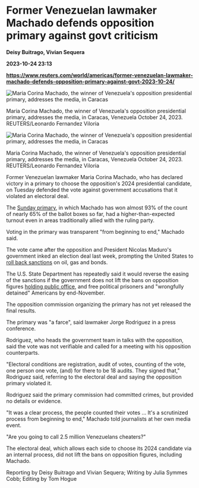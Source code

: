 # Former Venezuelan lawmaker Machado defends opposition primary against govt criticism
**Deisy Buitrago, Vivian Sequera**

**2023-10-24 23:13**

**https://www.reuters.com/world/americas/former-venezuelan-lawmaker-machado-defends-opposition-primary-against-govt-2023-10-24/**

![Maria Corina Machado, the winner of Venezuela's opposition presidential primary, addresses the media, in Caracas](https://www.reuters.com/resizer/7751It7TLbW7LZFPyrsl2HJu7lY=/1920x0/filters:quality(80)/cloudfront-us-east-2.images.arcpublishing.com/reuters/Q4AMYLIITVJX5IQ2FM2CUKCXHE.jpg)

Maria Corina Machado, the winner of Venezuela's opposition presidential primary, addresses the media, in Caracas, Venezuela October 24, 2023. REUTERS/Leonardo Fernandez Viloria

![Maria Corina Machado, the winner of Venezuela's opposition presidential primary, addresses the media, in Caracas](https://www.reuters.com/resizer/-f7o83w9tjvno8_SwsG0f44OCFI=/1920x0/filters:quality(80)/cloudfront-us-east-2.images.arcpublishing.com/reuters/W54DQLXYX5MARMM6L5V5CGYYDM.jpg)

Maria Corina Machado, the winner of Venezuela's opposition presidential primary, addresses the media, in Caracas, Venezuela October 24, 2023. REUTERS/Leonardo Fernandez Viloria

Former Venezuelan lawmaker Maria Corina Machado, who has declared victory in a primary to choose the opposition's 2024 presidential candidate, on Tuesday defended the vote against government accusations that it violated an electoral deal.

The [Sunday primary](https://www.reuters.com/world/americas/final-results-pending-venezuela-primary-machado-declares-victory-2023-10-23/), in which Machado has won almost 93% of the count of nearly 65% of the ballot boxes so far, had a higher-than-expected turnout even in areas traditionally allied with the ruling party.

Voting in the primary was transparent "from beginning to end," Machado said.

The vote came after the opposition and President Nicolas Maduro's government inked an election deal last week, prompting the United States to [roll back sanctions](https://www.reuters.com/world/americas/us-easing-venezuela-oil-sanctions-response-election-deal-official-2023-10-18/) on oil, gas and bonds.

The U.S. State Department has repeatedly said it would reverse the easing of the sanctions if the government does not lift the bans on opposition figures [holding public office](https://www.reuters.com/world/americas/venezuelan-opposition-skeptical-maduro-will-follow-through-election-deal-2023-10-16/), and free political prisoners and "wrongfully detained" Americans by end-November.

The opposition commission organizing the primary has not yet released the final results.

The primary was "a farce", said lawmaker Jorge Rodriguez in a press conference.

Rodriguez, who heads the government team in talks with the opposition, said the vote was not verifiable and called for a meeting with his opposition counterparts.

"Electoral conditions are registration, audit of votes, counting of the vote, one person one vote, (and) for there to be 18 audits. They signed that," Rodriguez said, referring to the electoral deal and saying the opposition primary violated it.

Rodriguez said the primary commission had committed crimes, but provided no details or evidence.

"It was a clear process, the people counted their votes ... It's a scrutinized process from beginning to end," Machado told journalists at her own media event.

"Are you going to call 2.5 million Venezuelans cheaters?"

The electoral deal, which allows each side to choose its 2024 candidate via an internal process, did not lift the bans on opposition figures, including Machado.

Reporting by Deisy Buitrago and Vivian Sequera; Writing by Julia Symmes Cobb; Editing by Tom Hogue